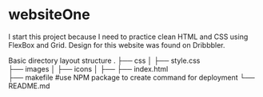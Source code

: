 # websiteOne

I start this project because I need to practice clean HTML and CSS using FlexBox and Grid.
Design for this website was found on Dribbbler.

Basic directory layout structure
.
├── css
│ ├── style.css  
├── images
│ ├── icons
│ ├──
├── index.html  
├── makefile #use NPM package to create command for deployment
└── README.md
